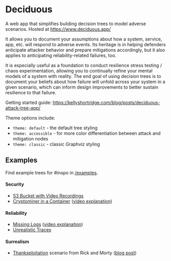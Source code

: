 # Deciduous
A web app that simplifies building decision trees to model adverse scenarios. Hosted at https://www.deciduous.app/

It allows you to document your assumptions about how a system, service, app, etc. will respond to adverse events. Its heritage is in helping defenders anticipate attacker behavior and prepare mitigations accordingly, but it also applies to anticipating reliability-related failures, too.

It is especially useful as a foundation to conduct resilience stress testing / chaos experimentation, allowing you to continually refine your mental models of a system with reality. The end goal of using decision trees is to document your beliefs about how failure will unfold across your system in a given scenario, which can inform design improvements to better sustain resilience to that failure.

Getting started guide: https://kellyshortridge.com/blog/posts/deciduous-attack-tree-app/

Theme options include:
- `theme: default` - the default tree styling
- `theme: accessible` - for more color differentiation between attack and mitigation nodes
- `theme: classic` - classic Graphviz styling

## Examples
Find example trees for #inspo in [/examples](https://github.com/rpetrich/deciduous/tree/examples/examples).

#### Security
* [S3 Bucket with Video Recordings](https://github.com/rpetrich/deciduous/blob/examples/examples/s3-bucket-video-recordings.yaml)
* [Cryptominer in a Container](https://github.com/rpetrich/deciduous/blob/examples/examples/cryptominer-in-container.yaml) ([video explanation](https://youtu.be/oJ3iSyhWb5U?t=460))

#### Reliability
* [Missing Logs](https://github.com/rpetrich/deciduous/blob/examples/examples/missing-logs.yaml) ([video explanation](https://www.youtube.com/watch?v=DGdtfB1eY98))
* [Unrealistic Traces](https://github.com/rpetrich/deciduous/blob/examples/examples/unrealistic-traces.yaml)

#### Surrealism
* [Thanksploitation](https://github.com/rpetrich/deciduous/blob/examples/examples/thanksploitation.yml) scenario from Rick and Morty ([blog post](https://kellyshortridge.com/blog/posts/rick-morty-thanksploitation-decision-tree/))